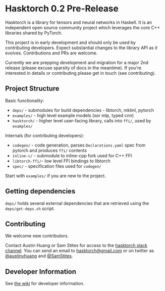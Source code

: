 # Hasktorch 0.2 Pre-Release

Hasktorch is a library for tensors and neural networks in Haskell. It is an independent open source community project which leverages the core C++ libraries shared by PyTorch. 

This project is in early development and should only be used by contributing developers. Expect substantial changes to the library API as it evolves. Contributions and PRs are welcome.

Currently we are prepping development and migration for a major 2nd release (please excuse sparsity of docs in the meantime). If you're interested in details or contributing please get in touch (see contributing).

## Project Structure

Basic functionality:

- `deps/` - submodules for build dependencies - libtorch, mklml, pytorch
- `examples/` - high level example models (xor mlp, typed cnn)
- `hasktorch/` - higher level user-facing library, calls into `ffi/`, used by `examples/`

Internals (for contributing developers):

- `codegen/` - code generation, parses `Declarations.yaml` spec from pytorch and produces `ffi/` contents
- `inline-c/` - submodule to inline-cpp fork used for C++ FFI
- `libtorch-ffi/`- low level FFI bindings to libtorch
- `spec/` - specification files used for `codegen/`

Start with `examples/` if you are new to the project.

## Getting dependencies

`deps/` holds several external dependencies that are retrieved using the `deps/get-deps.sh` script.

## Contributing

We welcome new contributors. 

Contact Austin Huang or Sam Stites for access to the [hasktorch slack channel][slack]. You can send an email to [hasktorch@gmail.com][email] or on twitter as [@austinvhuang][austin-twitter] and [@SamStites][sam-twitter].

[email]:mailto:hasktorch@gmail.com
[austin-twitter]:https://twitter.com/austinvhuang
[sam-twitter]:https://twitter.com/samstites
[slack]:https://hasktorch.slack.com 
[gitter-dh]:https://gitter.im/dataHaskell/Lobby

## Developer Information

See [the wiki](https://github.com/hasktorch/ffi-experimental/wiki) for developer information.
